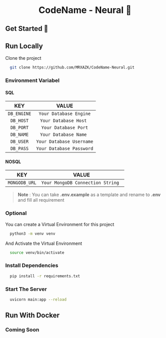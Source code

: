 <h1 align="center" style="margin-top: 0px;"> CodeName - Neural 🧠 </h1>

## Get Started 🚀  
## Run Locally  

Clone the project  

~~~bash  
  git clone https://github.com/MRXAZK/CodeName-Neural.git
~~~

### Environment Variabel


#### SQL
| KEY     | VALUE     |
| :---:         |   :---:       | 
| `DB_ENGINE`   |      `Your Database Engine`         |
| `DB_HOST`     |      `Your Database Host `       |
| `DB_PORT`     |      `Your Database Port`         |
| `DB_NAME`     |      `Your Database Name `        |
| `DB_USER`     |      `Your Database Username`         |
| `DB_PASS`     |      `Your Database Password`        |

#### NOSQL
| KEY     | VALUE     |   
| :---:         |   :---:       | 
| `MONGODB_URL` |      `Your MongoDB Connection String `          |         

> **Note** : You can take **.env.example** as a template and rename to  **.env** and fill all requirement

### Optional 

You can create a Virtual Environment for this project 

~~~bash  
  python3 -m venv venv
~~~

And Activate the Virtual Environment

~~~bash  
  source venv/bin/activate
~~~



### Install Dependencies

~~~bash  
  pip install -r requirements.txt
~~~

### Start The Server

~~~bash  
  uvicorn main:app --reload
~~~

## Run With Docker 

### Coming Soon